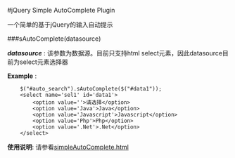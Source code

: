 #jQuery Simple AutoComplete Plugin

一个简单的基于jQuery的输入自动提示

###sAutoComplete(datasource)

***datasource*** : 该参数为数据源。目前只支持html select元素，因此datasource目前为select元素选择器

**Example** : 

        $("#auto_search").sAutoComplete($("#data1"));
        <select name='sel1' id='data1'>
    	    <option value=''>请选择</option>
		    <option value='Java'>Java</option>
		    <option value='Javascript'>Javascript</option>
		    <option value='Php'>Php</option>
	    	<option value='.Net'>.Net</option>
	    </select>
**使用说明**: 请参看[simpleAutoComplete.html](../test/simpleAutoComplete.html)